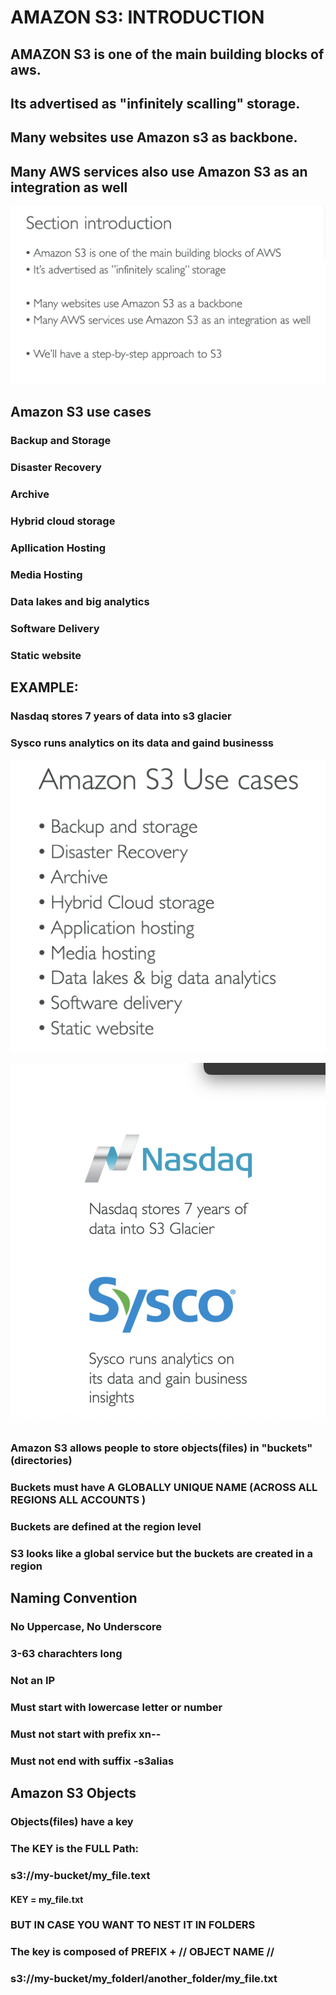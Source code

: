 # AMAZON S3: INTRODUCTION

## AMAZON S3 is one of the main building blocks of aws.

## Its advertised as "infinitely scalling" storage.

## Many websites use Amazon s3 as backbone.

## Many AWS services also use Amazon S3 as an integration as well

[![Slide 1](../Slides/Slide1.png)](../Slides/Slide1.png)

## Amazon S3 use cases

### Backup and Storage

### Disaster Recovery

### Archive

### Hybrid cloud storage

### Apllication Hosting

### Media Hosting

### Data lakes and big analytics

### Software Delivery

### Static website

## EXAMPLE:

### Nasdaq stores 7 years of data into s3 glacier

### Sysco runs analytics on its data and gaind businesss

[![Slide 2](../Slides/Slide2.png)](../Slides/Slide2.png)

[![Slide 3](../Slides/Slide3.png)](../Slides/Slide3.png)

### Amazon S3 allows people to store objects(files) in "buckets"(directories)

### Buckets must have A GLOBALLY UNIQUE NAME (ACROSS ALL REGIONS ALL ACCOUNTS )

### Buckets are defined at the region level

### S3 looks like a global service but the buckets are created in a region

## Naming Convention

### No Uppercase, No Underscore

### 3-63 charachters long

### Not an IP

### Must start with lowercase letter or number

### Must not start with prefix xn--

### Must not end with suffix -s3alias

## Amazon S3 Objects

### Objects(files) have a key

### The KEY is the FULL Path:

### s3://my-bucket/my_file.text

#### KEY = my_file.txt

### BUT IN CASE YOU WANT TO NEST IT IN FOLDERS

### The key is composed of PREFIX + // OBJECT NAME //

### s3://my-bucket/my_folderI/another_folder/my_file.txt

### 
